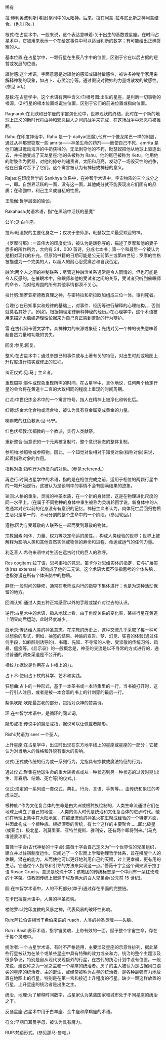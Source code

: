 <title>Dictionary of Mysticism</title> <link href="e9780806537009_css.css" rel="stylesheet" type="text/css"> 

稀有

拉:赫利奥波利斯(埃及)祭司中的太阳神。后来，拉在阿蒙-拉与底比斯之神阿蒙结合。(也叫 Re。)

根式:在占星术中，一般来说，这个表达意味着:关于出生的基数或星座。在时间占星术中，它被用来表示一个在给定事件中可以适当判断的数字；有可能给出正确答案的人。

基本位置:在占星学中，一颗行星在生辰八字中的位置，区别于它在以后占据的短暂或发展的位置。

辐射感:这个术语，字面意思是对辐射的感知或辐射敏感性，被许多神秘学家用来解释神秘的现象，如占卜、心灵治疗等。通过假设对微妙的力量或散发的敏感性。(参见 od。)

基数:在占星学中，这个术语有两种含义:(1)根号图:出生的星座，是判断一切事物的根源。(2)行星的根本位置或诞生位置，区别于它们的前进位置或指向位置。

Ragnarok:在北欧和日尔曼的宇宙演化论中，世界现状的终结，此时在一个新的地球上正义的新时代将由神和邪恶巨人之间的战争来完成，在这场战争中邪恶将被推翻。

Rahu:在印度神话中，Rahu 是一个 daitya(恶魔),他有一个像龙尾巴一样的附肢，通过从神那里窃取一些 amrita——神圣生命的药剂——而使自己不死，amrita 是他们通过搅动海洋的牛奶获得的。无法剥夺他的不朽，毗瑟奴把他从地球上驱逐出去，并把他变成了天龙星座:他的头被称为 Rahu，他的尾巴被称为 Ketu。他用他的附肢作为武器，对他的掠夺的谴责者，太阳和月亮，发动了一场毁灭性的战争，他在日食时吞下了它们。这个寓言被认为有神秘或神秘的意义。

Rajas:在印度哲学的 Sankhya 体系中，在神智学术语中，宇宙物质的三个成分之一，即。自然界活跃的一面，没有这一面，其他成分就不能表现出它们固有的品质；在瑜伽中，利己主义或自私的性质。

王瑜伽:哲学层面的瑜伽。

Rakahasa:梵语术语，指“在黑暗中活跃的恶魔”

公羊:见:白羊座。

拉玛:毗湿奴的主要化身之一；仅次于奎师那，毗瑟奴主义最受欢迎的神。

《罗摩衍那》:一首伟大的印度史诗，被认为是跋弥写的，描述了罗摩和他的妻子悉多的所作所为，大约有 24，000 首诗，分成七本书；第一个和最后一个被认为是相对现代的补充，但原始书籍的日期可能是公元前第三或第四世纪；罗摩的性格被描述为一个完美的人，以超人的耐心忍受痛苦和自我否定。

融洽:两个人之间的神秘联系；尽管这种融洽关系通常是令人同情的，但也可能是令人反感的。在催眠术中，催眠师和他的受试者之间的关系，受试者只听到催眠师的命令，而对他周围的所有其他事情都漠不关心。

拉什努:琐罗亚斯德教真理之神，与密特拉和斯拉欧加组成三位一体，审判死者。

合理化:在已知事实和规律的基础上，对事件、经历等进行解释的心理结构。，否则就莫名其妙了。(例如，根据物理定律解释神秘的经历。)在心理学中，这个术语被用来描述大脑编造理性论据来为自己真正感到羞耻的行为辩护。

雷:在古代阿卡德文学中，众神神力的来源或象征；光线对另一个神的丧失意味着超自然力量和功能的丧失。

回复:参见:回复。

整风:在占星术中；通过参照已知事件或与土著有关的特征，对出生时刻或地图上升程度进行核实或修正的过程。

纠正仪式:见:马丁主义者。

重现周期:事件或现象重现所需的时间。在占星学中，具体地说，任何两个给定行星的会合将在黄道十二宫的大致相同的程度上重现的时间周期。

红龙:中世纪炼金术中的一个寓言符号，指人在精神上被净化和转化后。

红狮:炼金术化合物或混合物，被认为具有将金属变成黄金的力量。

喇嘛教的红色教派:见:马宁。

红色伏都教:伏都教的一个教派，实行人类献祭。

重新整合:当意识的一个元素被复制时，整个意识状态的整体复制。

参照物:参照物或参照物。因此，一个知觉对象相对于知觉对象(指称对象)来说，起着指称对象的作用。

指称对象:指称行为所指向的对象。(参见:referend。)

再逆行:时间占星学中的术语，指的是在相位完成之前，适用于相位的两颗行星中的一颗开始逆行。这被认为是谈判中的事情不会有圆满结果的迹象。

轮回:人格的重生，灵魂的神圣本质，在一个新的身体里，这是在物理进化尺度的同一水平上。(在属于不同物种的身体中重生被称为灵魂轮回学说。新身体中的人格通常对它以前的化身没有有意识的记忆。神秘主义者认为，肉体死亡后回归物质生活只是单一的、不可分割的整个生命中的一个阶段。(参见轮回。)

遗物:因为与受尊敬的人联系在一起而受到尊敬的物体。

宗教因素:物体、力量、权力等决定命运的属性。，构成人类经验的世界；世界上被解释为影响人类和其他自然实体或物体的寿命和进程、命运或运气的任何力量。

利乏音人:希伯来语中对生活在远古时代的巨人的称呼。

Res cogitans:拉丁语，思考事物的意思。笛卡尔对思维实体的指定，它与扩展实体(res extensa)一起构成了他的二元论。这个术语大概不仅指思考的个体头脑，也指弥漫在所有个体头脑中的物质。

静修:一段时间的静修，通常在老师或内行的指导下集体进行；也是为这种活动保留的地方。

回溯认知:通过人类五种正常感官以外的手段或媒介对过去的认识。

逆行:占星术中的术语，指从地球上看，由于角度关系的变化率，某些行星在黄道上明显向后运动，此时经度减少。

启示录:传达给人类的神圣意志。在宗教的历史上，这种交流几乎采取了每一种可以想象的形式，例如，抽签的结果、神谕的宣告、梦、幻觉、狂喜的体验(通过任何手段，如麻醉剂诱导的)、书籍、先知、不寻常的人物、受崇敬的传统习俗、风暴、瘟疫等。《启示录》的一般概念是，神圣的交流是以不寻常的方式进行的，通过普通的调查渠道是不公开的。

横纹力:据说是作用在占卜棒上的力。

占卜术:使用占卜杖的科学、艺术和实践。

狂想曲:占卜的一种形式，基于一本圣书或一本诗集里的一行，当书被打开时，这一行引人注目，或者是被一本合着的书上的针刺穿的最后一行。

梨俱吠陀:吠陀最古老的部分，包括对众神的赞美诗。

环:在神智学术语中，是循环的同义词。

隐形戒指:传说中的魔法戒指，据说可以让佩戴者隐形。

Rishi:梵语为 seer 一个圣人。

上升星座:在占星学中，出生时出现在东方地平线上的星座或星座的一部分；它被认为对当地人的性格和外貌有很大的影响。

仪式:正式或传统的行为或一系列行为，尤指具有宗教或魔法特征的行为。

通过仪式:聚集在地球生命的重大转折点或从一种状态到另一种状态的过渡时期(出生、青春期、结婚、死亡等)的仪式。).

仪式:规定的一系列或一套仪式、典礼、行为、言语、手势等。，由传统和象征的考虑决定。

根种族:“作为文化复合体的生命是由大洲或根种族绘制的，人类生命流通过它们在地球上确立了自己的地位……人类的伟大时代是统治和文化复合体的进步时代。他们在地理上集中在大陆地区，在那里流动的神圣火花汇聚成经验的一个特定方面，并因此构成一个根种族。根据深奥的传统，有七个这样的主要聚合……即北极星(或亚当)、极北星、利莫里亚、亚特兰提斯、雅利安，还有两个即将到来。”(马克埃德蒙琼斯。)

蔷薇十字会(古代神秘的十字会):蔷薇十字会自己定义为“一个世界性的兄弟组织，建立并以住宿制度运作。它阐述了一个形而上学和物理哲学体系，旨在唤醒个人的休眠，潜在的能力，从而使他可以更好地利用自己的天赋，过上更幸福，更有用的生活。它通过个人指导和引导的方法来实现这一点。”蔷薇十字会这个词来源于拉丁语 Rosae Crucis，意思是玫瑰十字；该教团的传统标志是一个中间有一朵红玫瑰的十字架。该教团传统上起源于埃及伟大的白人兄弟会(公元前 15 世纪)。

圆:在神智学术语中，人的不朽部分(单子)通过存在平面的完整链。

在卡巴拉提术语中，人类的神圣灵魂。

楼陀罗:吠陀印度教的风暴之神，代表风暴的破坏性影响。

Ruh:阿拉伯语相当于希伯来语的 ruach，人类的神圣灵魂——头脑。

Ruh i Basit:苏菲术语，指宇宙灵魂，上帝有效的一面，赋予整个宇宙生命，存在于每个灵魂中。

统治者:一个占星学术语，有时不严格适用，主要涉及星座的示意性排列，据此某些行星被认为在某个或某些星座中具有特殊的效力或亲和力。统治的整个主题涉及很多争议，特别是自从现代发现额外的行星，在古代的统治计划中没有位置。一般来说，建议称之为一家之主和一个星座的统治者。房子的主人被认为是占据风口浪尖的星座的统治者。主的诞生，或经常被称为占星的统治者，是各种最强有力地放置在地图上的行星，特别是在第一宫和接近上升程度的行星。缺少一颗这样放置的行星，上升星座的统治者是出生之主。

统治，地理:为了解释时间数字，占星家认为某些国家和城市处于不同星座的统治之下。

反刍星座:占星术中用于白羊座、金牛座和摩羯座的术语。

符文:早期日耳曼字母，被认为具有魔力。

RUP:梵语形式。(参见那马-鲁帕。)